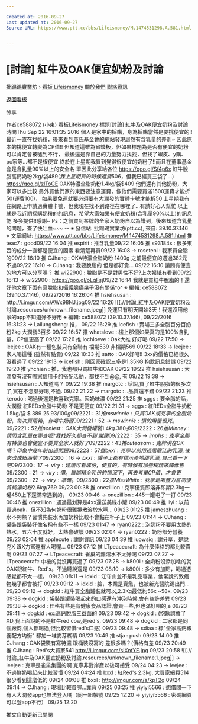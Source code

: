 ```yaml
---

Created at: 2016-09-27
Last updated at: 2016-09-27
Source URL: https://www.ptt.cc/bbs/Lifeismoney/M.1474531298.A.581.html


---
```


# [討論] 紅牛及OAK便宜奶粉及討論


[批踢踢實業坊](https://www.ptt.cc/) › [看板 Lifeismoney](https://www.ptt.cc/bbs/Lifeismoney/index.html) [關於我們](https://www.ptt.cc/about.html) [聯絡資訊](https://www.ptt.cc/contact.html)

[返回看板](https://www.ptt.cc/bbs/Lifeismoney/index.html)

分享

作者ce588072 (小東)
看板Lifeismoney
標題\[討論\] 紅牛及OAK便宜奶粉及討論
時間Thu Sep 22 16:01:35 2016
個人是家中的採購，身為採購當然是要挑便宜的!! 最近一直在找奶粉，後來看到董氏基金會的網站發現居然有含乳量的差別~ 因此原本的挑便宜轉變為CP值!! 但知道這雖為省錢板，但如果標題為是否有便宜的奶粉可以肯定會被噓到不行， 最後還是靠自己的力量努力找找，但找了蝦皮、y購、pc家等…都不是很便宜 終於在上星期我買到覺得很便宜的奶粉了!!而且在董事基金會是含乳量90%以上的安全名 單因此分享給各位 <https://goo.gl/Sf4p6x> 紅牛脫脂高鈣奶粉2kg/袋$489 (我上星期買的時候還要$506，但我已經買三袋了…) <https://goo.gl/zlToCE> OAK特濃全脂奶粉1.4kg/袋$409 他們還有其他奶粉，大家可以多比較 另外買他們家的東西要注意運費，像他們需要買滿1500運費才能折50(運費100)， 如果要免運就要必須要有大潤發的實體卡號才能折50 上星期我有在網路上申請過實體卡號，但我現在找不到路徑在哪裡了…有請好心人幫忙 以上就是我近期採購奶粉的的訊息，希望大家如果有便宜奶粉(含乳量90%以上)的訊息能 多多提供!!感謝~ Ps：之前買到某牌的全家人奶粉自以為賺到，後來知道含乳量的問題，查了快吐血~~~ -- ※ 發信站: 批踢踢實業坊(ptt.cc), 來自: 39.10.37.146 ※ 文章網址: <https://www.ptt.cc/bbs/Lifeismoney/M.1474531298.A.581.html>
推 teac7 : good09/22 16:04
推 espirit : 推含乳量09/22 16:05
推 s93184s : 很多東西的成分一直都是便宜的因素 看清楚再買09/22 16:08
→ rosetenl : 我家買全脂的09/22 16:10
推 CJhang : OKA特濃全脂奶粉 1400g 之前最便宜的遇過382元 不過09/22 16:10
→ CJhang : 我要脫脂的 但是都好貴... 09/22 16:10
請問有便宜的地方可以分享嗎？
推 wi22900 : 脫脂是不是對男性不好?上次報紙有看到09/22 16:13
→ wi22900 : <https://goo.gl/oLqFsj>09/22 16:14
我就是買紅牛脫脂的！還好他文章下面有寫脫脂和攝護腺癌幾乎沒有關係^o^ ※ 編輯: ce588072 (39.10.37.146), 09/22/2016 16:26:04
推 hsiehsusan : <http://i.imgur.com/AWx98NJ.jpg>09/22 16:26
![[.//討論_紅牛及OAK便宜奶粉及討論.resources/unknown_filename.jpeg]]
免運只有明天開始3天！我還沒用他家的app不知道好不好用 ※ 編輯: ce588072 (39.10.37.146), 09/22/2016 16:31:23
→ Lailungsheng: 推， 09/22 16:29
推 icefish : 賣場三多全脂百分百奶粉2kg 大潤發3百多 09/22 16:57
推 whatslove : 樓上那個如果真的是100%含乳量，CP值更高了 09/22 17:26
推 lochloeve : Oak大推 好好喝 09/22 17:50
→ leejee : OAK有一種包裝只有全聯有 檔期539 非檔期569 09/22 18:33
→ leejee : 家人喝這種 (雖然有點貴) 09/22 18:33
推 satto : OAK好喝!! 3xx的價格已經很久沒看過了 09/22 19:13
→ icefish : 剛回家確認三多是1.35KG 抱歉訊息錯誤 09/22 19:20
推 yhchien : 推，我也都只買紅牛和OAK 09/22 19:22
推 hsiehsusan : 大潤發有沒有哪家信用卡的搭配活動，都找不到@@, 有 09/22 19:38
→ hsiehsusan : 人知道嗎？ 09/22 19:38
推 margotc : 話說,買了紅牛脫脂的很多次了,實在不怎麼好喝,不過. 09/22 21:22
→ margotc : ..品質還不錯 09/22 21:23
推 kerodo : 喝過後還是教喜歡克寧。因奶味濃 09/22 21:25
推 sggs : 要全脂的話，大潤發 紅REDs全脂牛奶粉 不是更便宜 09/22 21:31
→ sggs : 紅REDs全脂牛奶粉 1.5kg/袋 $ 389 $25.93/100g 09/22 21:31
推 mswinnie : 只買OAK或克寧的全脂奶粉，每次買兩箱，有喝牛奶習 09/22 21:52
→ mswinnie : 慣的用量很兇。 09/22 21:52
推 noniest : OAK大潤發罐裝1.4kg. 380多 09/22 22:26
推 Minney : 請問含乳量在哪查呢?我找好久都查不到~謝謝 09/22 22:35
→ imphs : 克寧全脂 有特價也會便宜 不要買全家人就好了 09/22 22:43
推 cuteasam : 克牌現在OK嗎？印象中幾年前出過問題 09/22 23:57
推 bxxl : 克寧以前用過黑龍江的乳源,後來改成紐西蘭了 09/23 00:16
→ bxxl : 罐子上都有標示產地跟乳源,自己看一下吧 09/23 00:17
→ viry : 建議可看成份，便宜的，有時候有加些糊精來降低售 09/23 00:21
→ viry : 價。無糊精全乳份的情況下，再去考量CP值，才會更 09/23 00:22
→ viry : 準確。 09/23 00:22
推 MissWhite : 我家是喝豐力富高優質純濃奶粉 2.6kg/$769 09/23 00:38
推 onezillion : 克寧優質即溶非即期2.3kg一罐450上下還滿常遇到的， 09/23 00:46
→ onezillion : 445一罐屯了一打 09/23 00:46
推 onezillion : 遇過最划算是4xx還送美祿小罐 09/23 00:49
推 liyi : 以前買過oak，但不知為何奶粉很難攪散溶於水啊… 09/23 01:25
推 jameszhuang : 水不夠熱？習慣先裝水再加奶粉比較不會黏在杯子上 09/23 01:44
→ CJhang : 罐裝跟袋裝好像名稱有些不一樣 09/23 01:47
→ ryan0222 : 泡奶粉不要用太熱的熱水，五六十度就好，太熱會破壞 09/23 02:04
→ ryan0222 : 奶粉部分營養 09/23 02:04
推 applecute : 謝謝資訊 09/23 04:39
推 iuowsiq : 謝分享，是說克X 跟X力富還有人喝喔... 09/23 07:12
推 LTpeacecraft: 為什麼佳格的都比較貴啊 09/23 07:27
→ LTpeacecraft: 雀巢的難溶水不太好喝 09/23 07:27
→ LTpeacecraft: 中槍的就沒再買過了 09/23 07:28
→ k800i : 全奶粉沒添加啥的就OAK跟紅牛、Red's。不過聽說還是 09/23 08:10
→ k800i : 多少有加點，喝過憑感覺都不太一樣。 09/23 08:11
→ idxid : 江守山並不是乳品專業，他常說的致癌物幾乎都會被打 09/23 09:12
→ idxid : 臉，本業是賣魚，也被新光醫院踢出門… 09/23 09:12
→ dogkid : 紅牛買全脂罐裝就可以,2.3Kg最低約56x ~58x. 09/23 09:38
→ dogkid : 袋裝跟罐裝喝起來的口感還有沖泡時候,會有些許差異 09/23 09:38
→ dogkid : 佳格有些是有健康食品認證,會貴一些,但也滿好喝的,e 09/23 09:41
→ dogkid : ex:高鈣脫脂三益菌的 09/23 09:42
→ dogkid : (抱歉誤會了XD,我上面說的不是紅牛red cow,是red's, 09/23 09:48
→ dogkid : 二家都是同個廠商,個人都喝過,但比較習慣red's口感) 09/23 09:48
→ sdiaa : 標"全家高鈣銀養配方均衡" 都加一堆麥芽糊精 09/23 10:49
推 stja : push 09/23 14:00
推 CJhang : OAK袋裝有寫特濃 跟桶裝沒寫的 差很多嗎？(價格有差 09/23 20:49
推 CJhang : Red's大買家541 <http://i.imgur.com/siXntYE.jpg> 09/23 20:58
![[.//討論_紅牛及OAK便宜奶粉及討論.resources/unknown_filename.1.jpeg]]
→ leejee : 克寧是雀巢集團的啊 克寧非對岸產以後可接受 09/24 04:23
→ leejee : 不過鮮奶喝起來比較習慣 09/24 04:24
推 bxxl : 紅Red's 2.3kg, 大買家網頁514 很少看到這麼低的 09/24 09:08
推 bxxl : <http://imgur.com/a/kpT2q> 09/24 09:14
→ CJhang : 現場比較貴喔…靠背 09/25 03:25
推 yiyiyi5566 : 想借問一下有人大潤發app也無法登入嗎（同一組帳號 09/25 12:20
→ yiyiyi5566 : 密碼網頁可以登app不行） 09/25 12:20

推文自動更新已關閉

